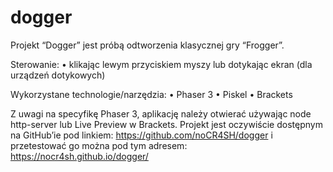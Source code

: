 # dogger
Projekt “Dogger” jest próbą odtworzenia klasycznej gry “Frogger”.

Sterowanie:
	•	klikając lewym przyciskiem myszy lub dotykając ekran (dla urządzeń dotykowych)


Wykorzystane technologie/narzędzia:
	•	Phaser 3
	•	Piskel
	•	Brackets

Z uwagi na specyfikę Phaser 3, aplikację należy otwierać używając node http-server lub Live Preview w Brackets. Projekt jest oczywiście dostępnym na GitHub’ie pod linkiem: https://github.com/noCR4SH/dogger i przetestować go można pod tym adresem: https://nocr4sh.github.io/dogger/ 
